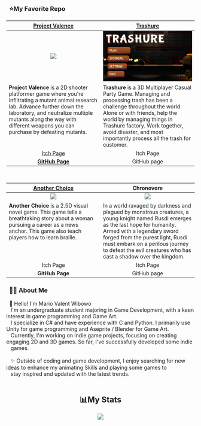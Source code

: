 ### &nbsp; ⭐My Favorite Repo
<table align="center">
  <thead>
    <tr>
      <th width="50%" align="center"><a href="https://github.com/Felixwijaya04/Project-Valence">Project Valence</a></th>
      <th width="50%" align="center"><a href="https://github.com/Gramonesk/Treasure">Trashure</a></th>
    </tr>
  </thead>
  <tbody>
    <tr>
      <td align="center"><img src="https://github.com/Felixwijaya04/Felixwijaya04/blob/main/images/unity%20TG10%202024-05-27%2023-41-48%20(3).gif"/></td>
      <td align="center"><img src ="https://github.com/ORIAMM/ORIAMM/blob/main/images/Trashure%20Gif.gif"/></td>
    </tr>
    <tr>
      <td valign="text-top"><b>Project Valence</b> is a 2D shooter platformer game where you're infiltrating a mutant animal research lab. Advance further down the laboratory, and neutralize multiple mutants along the way with different weapons you can purchase by defeating mutants.</td>
      <td valign="text-top"><b>Trashure</b> is a 3D Multiplayer Casual Party Game. Managing and processing trash has been a challenge throughout the world. Alone or with friends, help the world by managing things in Trashure factory. Work together, avoid disaster, and most importantly process all the trash for customer.</td>
    </tr>
    <tr>
      <td align="center"><a href="https://bgdc.itch.io/project-valence">Itch Page</td>
      <td align="center"><a>Itch Page</td>
    </tr>
    <tr>
      <td align="center"><a href="https://github.com/Felixwijaya04/Project-Valence"><b>GitHub Page</b></td>
      <td align="center"><a>GitHub page</td>
    </tr>
  </tbody>
</table>
        
<br/>

<table align="center">
<thead>
  <tr>
    <th width="50%" align="center"><a href="https://github.com/Felixwijaya04/AnotherChoice_readme">Another Choice</a></th>
    <th width="50%" align="center"><a>Chronovore</a></th>
  </tr>
</thead>
<tbody>
  <tr>
    <td align="center"><img src="https://github.com/ORIAMM/ORIAMM/blob/main/images/Gif_Another_Choice_1.gif"/></td>
    <td align="center"><img src="https://github.com/ORIAMM/ORIAMM/blob/main/images/GIF%20Resized.gif"/></td>
  </tr>
  <tr>
    <td valign="text-top"><b>Another Choice</b> is a 2.5D visual novel game. This game tells a breathtaking story about a woman pursuing a career as a news anchor. This game also teach players how to learn braille.</td>
    <td valign="text-top">In a world ravaged by darkness and plagued by monstrous creatures, a young knight named Rusdi emerges as the last hope for humanity. Armed with a legendary sword forged from the purest light, Rusdi must embark on a perilous journey to defeat the evil creatures who has cast a shadow over the kingdom.</td>
  </tr>
  <tr>
    <td align="center"><a>Itch Page</td>
    <td align="center"><a>Itch Page</td>
  </tr>
  <tr>
    <td align="center"><a><b>GitHub Page</b></td>
    <td align="center"><a>GitHub page</td>
  </tr>
</tbody>
</table>   
  

        
### &nbsp; 🕵🏻 About Me

&nbsp;&nbsp;👋 Hello! I'm Mario Valent Wibowo <br>&nbsp;&nbsp;  I'm an undergraduate student majoring in Game Development, with a keen interest in game programming and Game Art. <br>&nbsp;&nbsp; I specialize in C# and have experience with C and Python. I primarily use Unity for game programming and Aseprite / Blender for Game Art.<br>&nbsp;&nbsp; Currently, I'm working on indie game projects, focusing on creating engaging 2D and 3D games. So far, I've successfully developed some indie<br>&nbsp;&nbsp; games. <br><br>&nbsp;&nbsp; ✨ Outside of coding and game development, I enjoy searching for new ideas to enhance my animating Skills and playing some games to<br>&nbsp;&nbsp; stay inspired and updated with the latest trends.<br><br>

<h2 align="center">📊My Stats</h2>

<p align="center">
<picture>
   <source
    srcset="https://github-readme-stats.vercel.app/api?username=ORIAMM&show_icons=true&theme=dark"
    media="(prefers-color-scheme: dark)"
  /> 
  <source
    srcset="https://github-readme-stats.vercel.app/api?username=ORIAMM&show_icons=true"
    media="(prefers-color-scheme: light), (prefers-color-scheme: no-preference)"
  />
  <img src="https://github-readme-stats.vercel.app/api?username=ORIAMM&show_icons=true" />
</picture>
</p>





